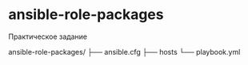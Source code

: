 # ansible-role-packages
Практическое задание

ansible-role-packages/
├── ansible.cfg
├── hosts
└── playbook.yml

